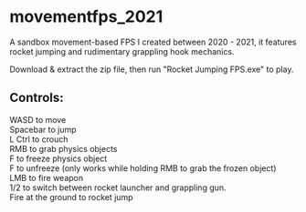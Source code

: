 # movementfps_2021
A sandbox movement-based FPS I created between 2020 - 2021, it features rocket jumping and rudimentary grappling hook mechanics. 

Download & extract the zip file, then run "Rocket Jumping FPS.exe" to play.

## Controls:
WASD to move  
Spacebar to jump  
L Ctrl to crouch  
RMB to grab physics objects  
F to freeze physics object  
F to unfreeze (only works while holding RMB to grab the frozen object)  
LMB to fire weapon  
1/2 to switch between rocket launcher and grappling gun.  
Fire at the ground to rocket jump  
 
